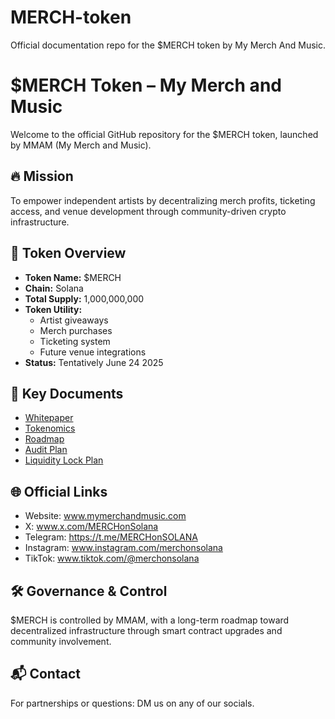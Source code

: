 # MERCH-token
Official documentation repo for the $MERCH token by My Merch And Music.
# $MERCH Token – My Merch and Music

Welcome to the official GitHub repository for the $MERCH token, launched by MMAM (My Merch and Music).

## 🔥 Mission
To empower independent artists by decentralizing merch profits, ticketing access, and venue development through community-driven crypto infrastructure.

## 🧱 Token Overview
- **Token Name:** $MERCH
- **Chain:** Solana
- **Total Supply:** 1,000,000,000
- **Token Utility:**
  - Artist giveaways
  - Merch purchases
  - Ticketing system
  - Future venue integrations
- **Status:** Tentatively June 24 2025

## 📜 Key Documents
- [Whitepaper](./whitepaper.pdf)
- [Tokenomics](./tokenomics.md)
- [Roadmap](./roadmap.md)
- [Audit Plan](./audit-plan.md)
- [Liquidity Lock Plan](./lp-lock-plan.md)

## 🌐 Official Links
- Website: www.mymerchandmusic.com
- X: www.x.com/MERCHonSolana
- Telegram: https://t.me/MERCHonSOLANA
- Instagram: www.instagram.com/merchonsolana
- TikTok: www.tiktok.com/@merchonsolana

## 🛠 Governance & Control
$MERCH is controlled by MMAM, with a long-term roadmap toward decentralized infrastructure through smart contract upgrades and community involvement.

## 📬 Contact
For partnerships or questions: DM us on any of our socials. 
